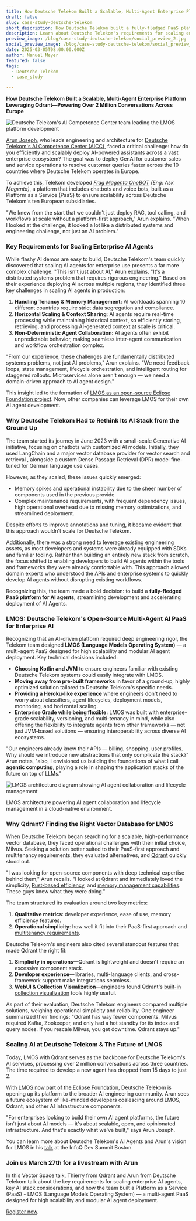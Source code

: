 ```yaml
---
title: How Deutsche Telekom Built a Scalable, Multi-Agent Enterprise Platform Leveraging Qdrant—Powering Over 2 Million Conversations
draft: false
slug: case-study-deutsche-telekom
short_description: How Deutsche Telekom built a fully-fledged PaaS platform for AI agents, streamlining development and accelerating deployment of AI Agents. 
description: Learn about Deutsche Telekom's requirements for scaling enterprise AI agents, key AI stack considerations, and how the team built a Platform as a Service (PaaS) - LMOS (Language Models Operating System) — a multi-agent PaaS designed for high scalability and modular AI agent deployment.
preview_image: /blog/case-study-deutsche-telekom/social_preview_2.jpg
social_preview_image: /blog/case-study-deutsche-telekom/social_preview_2.jpg
date: 2025-03-05T08:00:00.000Z
author: Manuel Meyer
featured: false
tags: 
  - Deutsche Telekom
  - case_study

---
```


**How Deutsche Telekom Built a Scalable, Multi-Agent Enterprise Platform Leveraging Qdrant—Powering Over 2 Million Conversations Across Europe**

![Deutsche Telekom's AI Competence Center team leading the LMOS platform development](/blog/case-study-deutsche-telekom/dtag-team.jpg)

[Arun Joseph](https://www.linkedin.com/in/arun-joseph-ab47102a/), who leads engineering and architecture for [Deutsche Telekom's AI Competence Center (AICC)](https://www.telekom.com/en/company/digital-responsibility/details/artificial-intelligence-at-deutsche-telekom-1055154), faced a critical challenge: how do you efficiently and scalably deploy AI-powered assistants across a vast enterprise ecosystem? The goal was to deploy GenAI for customer sales and service operations to resolve customer queries faster across the 10 countries where Deutsche Telekom operates in Europe. 

To achieve this, Telekom developed [*Frag Magenta OneBOT*](https://www.telekom.de/hilfe/frag-magenta?samChecked=true) *(Eng: Ask Magenta)*, a platform that includes chatbots and voice bots, built as a Platform as a Service (PaaS) to ensure scalability across Deutsche Telekom's ten European subsidiaries.

"We knew from the start that we couldn't just deploy RAG, tool calling, and workflows at scale without a platform-first approach," Arun explains. "When I looked at the challenge, it looked a lot like a distributed systems and engineering challenge, not just an AI problem."

### Key Requirements for Scaling Enterprise AI Agents

While flashy AI demos are easy to build, Deutsche Telekom's team quickly discovered that scaling AI agents for enterprise use presents a far more complex challenge. "This isn't just about AI," Arun explains. "It's a distributed systems problem that requires rigorous engineering." Based on their experience deploying AI across multiple regions, they identified three key challenges in scaling AI agents in production:

1. **Handling Tenancy & Memory Management:** AI workloads spanning 10 different countries require strict data segregation and compliance.  
2. **Horizontal Scaling & Context Sharing**: AI agents require real-time processing while maintaining historical context, so efficiently storing, retrieving, and processing AI-generated context at scale is critical.  
3. **Non-Deterministic Agent Collaboration:** AI agents often exhibit unpredictable behavior, making seamless inter-agent communication and workflow orchestration complex.

"From our experience, these challenges are fundamentally distributed systems problems, not just AI problems," Arun explains. "We need feedback loops, state management, lifecycle orchestration, and intelligent routing for staggered rollouts. Microservices alone aren't enough — we need a domain-driven approach to AI agent design."

This insight led to the formation of [LMOS as an open-source Eclipse Foundation project](https://eclipse.dev/lmos/). Now, other companies can leverage LMOS for their own AI agent development.

### Why Deutsche Telekom Had to Rethink Its AI Stack from the Ground Up

The team started its journey in June 2023 with a small-scale Generative AI initiative, focusing on chatbots with customized AI models. Initially, they used LangChain and a major vector database provider for vector search and retrieval , alongside a custom Dense Passage Retrieval (DPR) model fine-tuned for German language use cases.

However, as they scaled, these issues quickly emerged:

* Memory spikes and operational instability due to the sheer number of components used in the previous provide  
* Complex maintenance requirements, with frequent dependency issues, high operational overhead due to missing memory optimizations, and streamlined deployment.

Despite efforts to improve annotations and tuning, it became evident that this approach wouldn't scale for Deutsche Telekom. 

Additionally, there was a strong need to leverage existing engineering assets, as most developers and systems were already equipped with SDKs and familiar tooling. Rather than building an entirely new stack from scratch, the focus shifted to enabling developers to build AI agents within the tools and frameworks they were already comfortable with. This approach allowed domain experts who understood the APIs and enterprise systems to quickly develop AI agents without disrupting existing workflows.

Recognizing this, the team made a bold decision: to build a **fully-fledged PaaS platform for AI agents**, streamlining development and accelerating deployment of AI Agents. 

### LMOS: Deutsche Telekom's Open-Source Multi-Agent AI PaaS for Enterprise AI

Recognizing that an AI-driven platform required deep engineering rigor, the Telekom team designed **LMOS (Language Models Operating System)** — a multi-agent PaaS designed for high scalability and modular AI agent deployment. Key technical decisions included:

* **Choosing Kotlin and JVM** to ensure engineers familiar with existing Deutsche Telekom systems could easily integrate with LMOS.  
* **Moving away from pre-built frameworks** in favor of a ground-up, highly optimized solution tailored to Deutsche Telekom's specific needs.  
* **Providing a Heroku-like experience** where engineers don't need to worry about classifiers, agent lifecycles, deployment models, monitoring, and horizontal scaling.  
* **Enterprise Grade while being flexible:** LMOS was built with enterprise-grade scalability, versioning, and multi-tenancy in mind, while also offering the flexibility to integrate agents from other frameworks — not just JVM-based solutions — ensuring interoperability across diverse AI ecosystems.

"Our engineers already knew their APIs — billing, shopping, user profiles. Why should we introduce new abstractions that only complicate the stack?" Arun notes, "also, I envisioned us building the foundations of what I call **agentic computing**, playing a role in shaping the application stacks of the future on top of LLMs."

![LMOS architecture diagram showing AI agent collaboration and lifecycle management](/blog/case-study-deutsche-telekom/lmos-architecture.png)

LMOS architecture powering AI agent collaboration and lifecycle management in a cloud-native environment.

### Why Qdrant? Finding the Right Vector Database for LMOS

When Deutsche Telekom began searching for a scalable, high-performance vector database, they faced operational challenges with their initial choice, Milvus. Seeking a solution better suited to their PaaS-first approach and multitenancy requirements, they evaluated alternatives, and [Qdrant](https://qdrant.tech/qdrant-vector-database/) quickly stood out.

"I was looking for open-source components with deep technical expertise behind them," Arun recalls. "I looked at Qdrant and immediately loved the simplicity, [Rust-based efficiency](https://qdrant.tech/articles/why-rust/), and [memory management capabilities](https://qdrant.tech/articles/memory-consumption/). These guys knew what they were doing."

The team structured its evaluation around two key metrics:

1. **Qualitative metrics**: developer experience, ease of use, memory efficiency features.  
2. **Operational simplicity**: how well it fit into their PaaS-first approach and [multitenancy requirements](https://qdrant.tech/documentation/guides/multiple-partitions/).

Deutsche Telekom's engineers also cited several standout features that made Qdrant the right fit:

1. **Simplicity in operations**—Qdrant is lightweight and doesn't require an excessive component stack.  
2. **Developer experience**—libraries, multi-language clients, and cross-framework support make integrations seamless.  
3. **WebUI & Collection Visualization**—engineers found Qdrant's [built-in collection visualization](https://qdrant.tech/documentation/web-ui/) tools highly useful.

As part of their evaluation, Deutsche Telekom engineers compared multiple solutions, weighing operational simplicity and reliability. One engineer summarized their findings: "Qdrant has way fewer components. Milvus required Kafka, Zookeeper, and only had a hot standby for its index and query nodes. If you rescale Milvus, you get downtime. Qdrant stays up." 

### Scaling AI at Deutsche Telekom & The Future of LMOS

Today, LMOS with Qdrant serves as the backbone for Deutsche Telekom's AI services, processing over 2 million conversations across three countries. The time required to develop a new agent has dropped from 15 days to just 2\.

With [LMOS now part of the Eclipse Foundation](https://projects.eclipse.org/projects/technology.lmos), Deutsche Telekom is opening up its platform to the broader AI engineering community. Arun sees a future ecosystem of like-minded developers coalescing around LMOS, Qdrant, and other AI infrastructure components.

"For enterprises looking to build their own AI agent platforms, the future isn't just about AI models — it's about scalable, open, and opinionated infrastructure. And that's exactly what we've built," says Arun Joseph. 

You can learn more about Deutsche Telekom's AI Agents and Arun's vision for LMOS in his [talk](https://www.infoq.com/presentations/ai-agents-platform%20) at the InfoQ Dev Summit Boston.

### Join us March 27th for a livestream with Arun 

In this Vector Space talk, Thierry from Qdrant and Arun from Deutsche Telekom talk about the key requirements for scaling enterprise AI agents, key AI stack considerations, and how the team built a Platform as a Service (PaaS) - LMOS (Language Models Operating System) — a multi-agent PaaS designed for high scalability and modular AI agent deployment.

[Register now](https://try.qdrant.tech/deutsche-telekom-talk).

